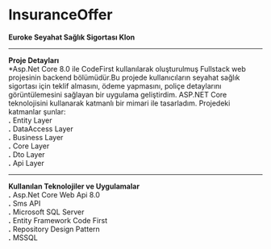 # InsuranceOffer
**Euroke Seyahat Sağlık Sigortası Klon** <hr>
**Proje Detayları** <br> 
*Asp.Net Core 8.0 ile CodeFirst kullanılarak oluşturulmuş Fullstack web projesinin backend bölümüdür.Bu projede kullanıcıların seyahat sağlık sigortası için teklif almasını, ödeme yapmasını, poliçe detaylarını görüntülemesini sağlayan bir uygulama geliştirdim. ASP.NET Core teknolojisini kullanarak katmanlı bir mimari ile tasarladım.
Projedeki katmanlar şunlar: <br>
**.** Entity Layer <br>
**.** DataAccess Layer <br>
**.** Business Layer <br>
**.** Core Layer <br>
**.** Dto Layer <br>
**.** Api Layer <br> <hr>
**Kullanılan Teknolojiler ve Uygulamalar**<br>
**.** Asp.Net Core Web Api 8.0 <br>
**.** Sms API <br>
**.** Microsoft SQL Server <br>
**.** Entity Framework Code First <br>
**.** Repository Design Pattern <br>
**.** MSSQL <br>
